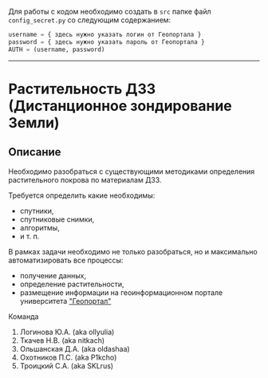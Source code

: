 Для работы с кодом необходимо создать в `src` папке файл `config_secret.py` со следующим содержанием:

```python
username = { здесь нужно указать логин от Геопортала }
password = { здесь нужно указать пароль от Геопортала }
AUTH = (username, password)
```

---

# Растительность ДЗЗ (Дистанционное зондирование Земли)
## Описание
Необходимо разобраться с существующими методиками определения растительного покрова по материалам ДЗЗ.

Требуется определить какие необходимы:
- спутники,
- спутниковые снимки,
- алгоритмы,
- и т. п.

В рамках задачи необходимо не только разобраться, но и максимально автоматизировать все процессы:
- получение данных,
- определение растительности,
- размещение информации на геоинформационном портале университета ["Геопортал"](https://geo.mauniver.ru)

Команда
1. Логинова Ю.А. (aka ollyulia)
2. Ткачев Н.В. (aka nitkach)
3. Ольшанская Д.А. (aka oldashaa)
4. Охотников П.С. (aka P1kcho)
5. Троицкий С.А. (aka SKLrus)
